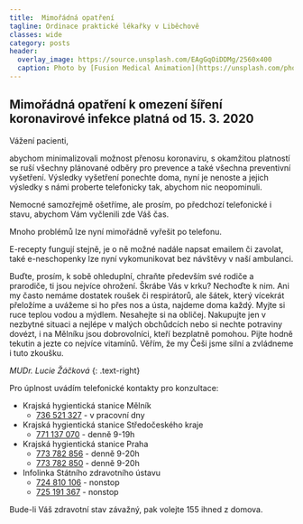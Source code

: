 ```yaml
---
title:  Mimořádná opatření
tagline: Ordinace praktické lékařky v Liběchově
classes: wide
category: posts
header:
  overlay_image: https://source.unsplash.com/EAgGqOiDDMg/2560x400
  caption: Photo by [Fusion Medical Animation](https://unsplash.com/photos/EAgGqOiDDMg) on [Unsplash](https://unsplash.com)
---
```


## Mimořádná opatření k omezení šíření koronavirové infekce platná od 15.&nbsp;3.&nbsp;2020

Vážení pacienti,

abychom minimalizovali možnost přenosu koronaviru, s okamžitou platností se ruší všechny plánované odběry pro prevence a také všechna preventivní vyšetření. Výsledky vyšetření ponechte doma, nyní je nenoste a jejich výsledky s námi proberte telefonicky tak, abychom nic neopominuli.

Nemocné samozřejmě ošetříme, ale prosím, po předchozí telefonické i stavu, abychom Vám vyčlenili zde Váš čas.

Mnoho problémů lze nyní mimořádně vyřešit po telefonu.

E-recepty fungují stejně, je o ně možné nadále napsat emailem či zavolat, také e-neschopenky lze nyní vykomunikovat bez návštěvy v naší ambulanci.

Buďte, prosím, k sobě ohleduplní, chraňte především své rodiče a prarodiče, ti jsou nejvíce ohrožení. Škrábe Vás v krku? Nechoďte k nim. Ani my často nemáme dostatek roušek či respirátorů, ale šátek, který vícekrát přeložíme a uvážeme si ho přes nos a ústa, najdeme doma každý. Myjte si ruce teplou vodou a mýdlem. Nesahejte si na obličej. Nakupujte jen v nezbytné situaci a nejlépe v malých obchůdcích nebo si nechte potraviny dovézt, i na Mělníku jsou dobrovolníci, kteří bezplatně pomohou. Pijte hodně tekutin a jezte co nejvíce vitamínů. Věřím, že my Češi jsme silní a zvládneme i tuto zkoušku.

*MUDr. Lucie Žáčková*
{: .text-right}

Pro úplnost uvádím telefonické kontakty pro konzultace:

* Krajská hygientická stanice Mělník
  * [736 521 327](tel:736521327) - v pracovní dny
* Krajská hygientická stanice Středočeského kraje
  * [771 137 070](tel:771137070) - denně 9-19h
* Krajská hygientická stanice Praha
  * [773 782 856](tel:773782856) - denně 9-20h
  * [773 782 850](tel:773782850) - denně 9-20h
* Infolinka Státního zdravotního ústavu
  * [724 810 106](tel:724810106) - nonstop
  * [725 191 367](tel:725191367) - nonstop

Bude-li Váš zdravotní stav závažný, pak volejte 155 ihned z domova.
